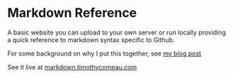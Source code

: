 Markdown Reference
=======

A basic website you can upload to your own server or run locally providing a quick reference to markdown syntax specific to Github.

For some background on why I put this together, see [my blog post](http://timothycomeau.info/markdown-reference/)

See it live at [markdown.timothycomeau.com](http://markdown.timothycomeau.com)

